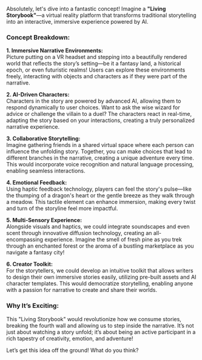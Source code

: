 Absolutely, let's dive into a fantastic concept! Imagine a **"Living Storybook"**—a virtual reality platform that transforms traditional storytelling into an interactive, immersive experience powered by AI.

### Concept Breakdown:

**1. Immersive Narrative Environments:**  
Picture putting on a VR headset and stepping into a beautifully rendered world that reflects the story’s setting—be it a fantasy land, a historical epoch, or even futuristic realms! Users can explore these environments freely, interacting with objects and characters as if they were part of the narrative.

**2. AI-Driven Characters:**  
Characters in the story are powered by advanced AI, allowing them to respond dynamically to user choices. Want to ask the wise wizard for advice or challenge the villain to a duel? The characters react in real-time, adapting the story based on your interactions, creating a truly personalized narrative experience.

**3. Collaborative Storytelling:**  
Imagine gathering friends in a shared virtual space where each person can influence the unfolding story. Together, you can make choices that lead to different branches in the narrative, creating a unique adventure every time. This would incorporate voice recognition and natural language processing, enabling seamless interactions.

**4. Emotional Feedback:**  
Using haptic feedback technology, players can feel the story's pulse—like the thumping of a dragon's heart or the gentle breeze as they walk through a meadow. This tactile element can enhance immersion, making every twist and turn of the storyline feel more impactful.

**5. Multi-Sensory Experience:**  
Alongside visuals and haptics, we could integrate soundscapes and even scent through innovative diffusion technology, creating an all-encompassing experience. Imagine the smell of fresh pine as you trek through an enchanted forest or the aroma of a bustling marketplace as you navigate a fantasy city!

**6. Creator Toolkit:**  
For the storytellers, we could develop an intuitive toolkit that allows writers to design their own immersive stories easily, utilizing pre-built assets and AI character templates. This would democratize storytelling, enabling anyone with a passion for narrative to create and share their worlds.

### Why It’s Exciting:  
This "Living Storybook" would revolutionize how we consume stories, breaking the fourth wall and allowing us to step inside the narrative. It’s not just about watching a story unfold; it’s about being an active participant in a rich tapestry of creativity, emotion, and adventure!

Let’s get this idea off the ground! What do you think?